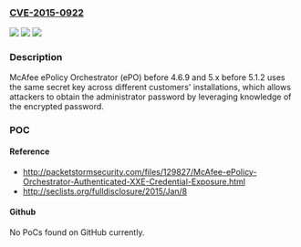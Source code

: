 ### [CVE-2015-0922](https://cve.mitre.org/cgi-bin/cvename.cgi?name=CVE-2015-0922)
![](https://img.shields.io/static/v1?label=Product&message=n%2Fa&color=blue)
![](https://img.shields.io/static/v1?label=Version&message=n%2Fa&color=blue)
![](https://img.shields.io/static/v1?label=Vulnerability&message=n%2Fa&color=brighgreen)

### Description

McAfee ePolicy Orchestrator (ePO) before 4.6.9 and 5.x before 5.1.2 uses the same secret key across different customers' installations, which allows attackers to obtain the administrator password by leveraging knowledge of the encrypted password.

### POC

#### Reference
- http://packetstormsecurity.com/files/129827/McAfee-ePolicy-Orchestrator-Authenticated-XXE-Credential-Exposure.html
- http://seclists.org/fulldisclosure/2015/Jan/8

#### Github
No PoCs found on GitHub currently.

